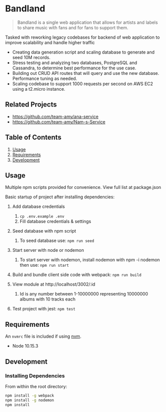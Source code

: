 # Bandland

> Bandland is a single web application that allows for artists and labels to share music with fans and for fans to support them.

Tasked with reworking legacy codebases for backend of web application to improve scalability and handle higher traffic

  - Creating data generation script and scaling database to generate and seed 10M records.
  - Stress testing and analyzing two databases, PostgreSQL and Cassandra, to determine best performance for the use case.
  - Building out CRUD API routes that will query and use the new database. Performance tuning as needed.
  - Scaling codebase to support 1000 requests per second on AWS EC2 using a t2.micro instance.


## Related Projects

  - https://github.com/team-amy/ana-service
  - https://github.com/team-amy/Nam-s-Service

## Table of Contents

1. [Usage](#Usage)
1. [Requirements](#requirements)
1. [Development](#development)

## Usage

Multiple npm scripts provided for convenience. View full list at package.json

Basic startup of project after installing dependencies:

1. Add database credentials
   1. `cp .env.example .env`
   1. Fill database credentials & settings

1. Seed database with npm script
   1. To seed database use: `npm run seed`

1. Start server with node or nodemon
   1. To start server with nodemon, install nodemon with npm -i nodemon then use: `npm run start`

1. Build and bundle client side code with webpack:
`npm run build`

1. View module at http://localhost/3002/:id
   1. Id is any number between 1-10000000 representing 10000000 albums with 10 tracks each

1. Test project with jest:
`npm test`

## Requirements

An `nvmrc` file is included if using [nvm](https://github.com/creationix/nvm).

- Node 10.15.3

## Development

### Installing Dependencies

From within the root directory:

```sh
npm install -g webpack
npm install -g nodemon
npm install
```

